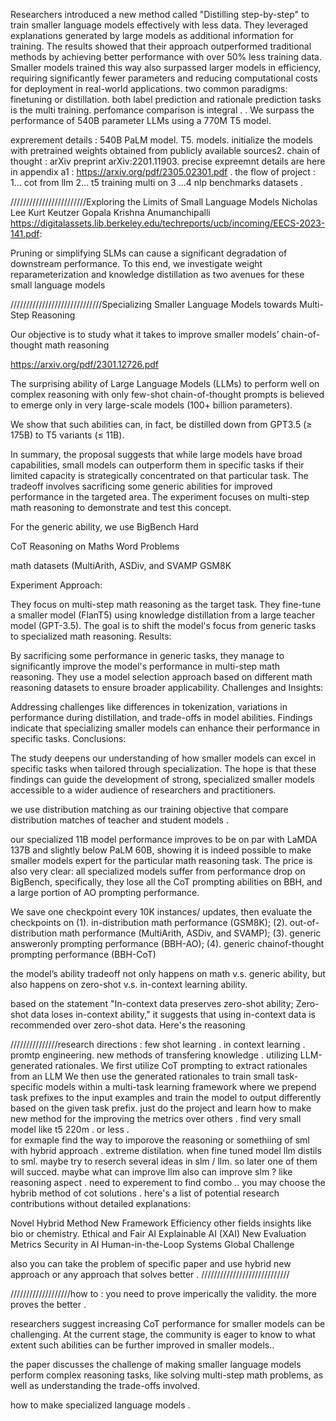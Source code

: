 
Researchers introduced a new method called "Distilling step-by-step" to train smaller language models effectively with less data. They leveraged explanations generated by large models as additional information for training. The results showed that their approach outperformed traditional methods by achieving better performance with over 50% less training data. Smaller models trained this way also surpassed larger models in efficiency, requiring significantly fewer parameters and reducing computational costs for deployment in real-world applications.
two common paradigms: finetuning or distillation.
both label prediction and rationale prediction tasks   is the   multi  training.
perfomance  comparison   is  integral .
. We surpass the performance of 540B
parameter LLMs using a 770M T5 model.

exprerement  details :
540B PaLM model.
T5.
models.
initialize the models with pretrained weights obtained from publicly available sources2.
chain   of  thought : arXiv preprint arXiv:2201.11903.
precise   expreemnt details are  here   in appendix a1 :  https://arxiv.org/pdf/2305.02301.pdf    .
the  flow of  project : 1... cot  from   llm 2... t5 training multi on  3  ...4  nlp  benchmarks  datasets .   




////////////////////////Exploring the Limits of Small Language Models
Nicholas Lee
Kurt Keutzer
Gopala Krishna Anumanchipalli
https://digitalassets.lib.berkeley.edu/techreports/ucb/incoming/EECS-2023-141.pdf:



Pruning or simplifying SLMs can cause a significant degradation of downstream performance. To this end, we investigate weight reparameterization
and knowledge distillation as two avenues for these small language models



/////////////////////////////Specializing Smaller Language Models towards Multi-Step Reasoning

Our objective is to study what it takes to improve
smaller models’ chain-of-thought math reasoning

https://arxiv.org/pdf/2301.12726.pdf

The surprising ability of Large Language Models
(LLMs) to perform well on complex reasoning
with only few-shot chain-of-thought prompts is
believed to emerge only in very large-scale models (100+ billion parameters).

We show that such
abilities can, in fact, be distilled down from GPT3.5 (≥ 175B) to T5 variants (≤ 11B).

In summary, the proposal suggests that while large models have broad capabilities, small models can outperform them in specific tasks if their limited capacity is strategically concentrated on that particular task. The tradeoff involves sacrificing some generic abilities for improved performance in the targeted area. The experiment focuses on multi-step math reasoning to demonstrate and test this concept.

For the generic ability, we use BigBench Hard

CoT Reasoning on Maths Word Problems


math datasets (MultiArith, ASDiv, and SVAMP GSM8K




Experiment Approach:

They focus on multi-step math reasoning as the target task.
They fine-tune a smaller model (FlanT5) using knowledge distillation from a large teacher model (GPT-3.5).
The goal is to shift the model's focus from generic tasks to specialized math reasoning.
Results:

By sacrificing some performance in generic tasks, they manage to significantly improve the model's performance in multi-step math reasoning.
They use a model selection approach based on different math reasoning datasets to ensure broader applicability.
Challenges and Insights:

Addressing challenges like differences in tokenization, variations in performance during distillation, and trade-offs in model abilities.
Findings indicate that specializing smaller models can enhance their performance in specific tasks.
Conclusions:

The study deepens our understanding of how smaller models can excel in specific tasks when tailored through specialization.
The hope is that these findings can guide the development of strong, specialized smaller models accessible to a wider audience of researchers and practitioners.

we use distribution
matching as our training objective  that  compare   distribution  matches  of  teacher  and  student  models .

our specialized
11B model performance improves to be on par with LaMDA
137B and slightly below PaLM 60B, showing it is indeed
possible to make smaller models expert for the particular
math reasoning task. The price is also very clear: all specialized models suffer from performance drop on BigBench,
specifically, they lose all the CoT prompting abilities on
BBH, and a large portion of AO prompting performance.


We save one checkpoint every 10K instances/ updates, then
evaluate the checkpoints on (1). in-distribution math performance (GSM8K); (2). out-of-distribution math performance
(MultiArith, ASDiv, and SVAMP); (3). generic answeronly prompting performance (BBH-AO); (4). generic chainof-thought prompting performance (BBH-CoT)


the model’s ability
tradeoff not only happens on math v.s. generic ability, but
also happens on zero-shot v.s. in-context learning ability.

based on the statement "In-context data preserves zero-shot ability; Zero-shot data loses in-context ability," it suggests that using in-context data is recommended over zero-shot data. Here's the reasoning

///////////////research   directions  :
few  shot   learning .
in  context  learning .
promtp   engineering.
new  methods  of  transfering   knowledge .
utilizing LLM-generated rationales.
We first utilize CoT prompting to extract rationales from an LLM
We then use the generated rationales to train small task-specific models within a multi-task learning
framework where we prepend task prefixes to the input examples and train the model to output differently based on
the given task prefix.
just   do the     project    and   learn  how to   make  new  method  for the improving the metrics  over  others .
find  very  small   model  like  t5 220m . or less .  
for   exmaple   find  the   way to    imporove the  reasoning  or  somethiing   of  sml with   hybrid   approach . 
extreme   distilation.  when   fine   tuned  model  llm  distils  to  sml. 
maybe  try to reserch  several  ideas  in slm / llm.  so   later   one  of  them   will  succed. 
maybe  what  can  improve llm  also  can  improve  slm   ?  like  reasoning  aspect  .  need to experement to find combo  ..
you  may   choose  the   hybrib  method of  cot  solutions . 
here's a list of potential research contributions without detailed explanations:

Novel Hybrid Method
New Framework
Efficiency
other fields  insights  like    bio  or   chemistry.
Ethical and Fair AI
Explainable AI (XAI)
New Evaluation Metrics
Security in AI
Human-in-the-Loop Systems
Global Challenge


also   you   can  take the  problem  of specific  paper and use   hybrid new  approach  or any approach that  solves better  .
////////////////////////////





///////////////////how  to    : 
you  need   to    prove  imperically  the  validity.   the  more  proves  the  better .

researchers  suggest increasing CoT performance for smaller models can be challenging. At the current
stage, the community is eager to know to what extent such
abilities can be further improved in smaller models..

the paper discusses the challenge of making smaller language models perform complex reasoning tasks, like solving multi-step math problems, as well as understanding the trade-offs involved.

how  to   make   specialized   language  models   .   


    




